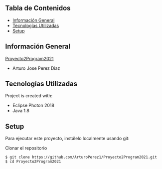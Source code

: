 ## Tabla de Contenidos

* [Información General](#general-info)
* [Tecnologías Utilizadas](#technologies)
* [Setup](#setup)

## Información General

[Proyecto2Program2021](https://github.com/ArturoPerez1/Proyecto2Program2021/blob/develop/assets/PROYECTO-2-OCTUBRE-2021-FEBRERO-2022-CASINO-GRAFICO'version-1.1.pdf)

* Arturo Jose Perez Diaz

## Tecnologías Utilizadas

Project is created with:

* Eclipse Photon 2018
* Java 1.8

## Setup

Para ejecutar este proyecto, instálelo localmente usando git:

Clonar el repositorio

```
$ git clone https://github.com/ArturoPerez1/Proyecto2Program2021.git
$ cd Proyecto2Program2021
```
